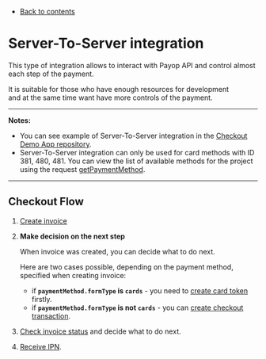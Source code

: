  * [Back to contents](../Readme.md#contents)

# Server-To-Server integration

This type of integration allows to interact with Payop API 
and control almost each step of the payment.                                                       
                                                                                                
It is suitable for those who have enough resources for development                       
and at the same time want have more controls of the payment.

----
**Notes:** 
* You can see example of Server-To-Server 
integration in the [Checkout Demo App repository](https://github.com/Payop/checkout-demo-app).
* Server-To-Server integration can only be used for card methods with ID 381, 480, 481. You can view the list of available methods for the project using the request [getPaymentMethod](../Invoice/getPaymentMethods.md).
----

## Checkout Flow

1. [Create invoice](../Invoice/createInvoice.md) 

1. **Make decision on the next step**      

    When invoice was created, you can decide what to do next.
    
    Here are two cases possible, depending on the payment method, specified when creating invoice:
    
    * if **`paymentMethod.formType` is `cards`** - you need to [create card token](../Checkout/createCardToken.md) firstly.
    * if **`paymentMethod.formType` is not `cards`** - you can [create checkout transaction](../Checkout/createCheckoutTransaction.md).

1. [Check invoice status](../Checkout/checkInvoiceStatus.md) and decide what to do next.     
1. [Receive IPN](../Checkout/ipn.md).      
